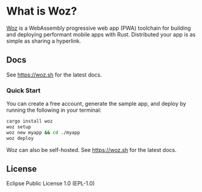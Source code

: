 # What is Woz?

[Woz](https://woz.sh) is a WebAssembly progressive web app (PWA) toolchain for building and deploying performant mobile apps with Rust. Distributed your app is as simple as sharing a hyperlink.

## Docs

See https://woz.sh for the latest docs.

### Quick Start

You can create a free account, generate the sample app, and deploy by running the following in your terminal:

```sh
cargo install woz
woz setup
woz new myapp && cd ./myapp
woz deploy
```

Woz can also be self-hosted. See https://woz.sh for the latest docs.

## License

Eclipse Public License 1.0 (EPL-1.0)

